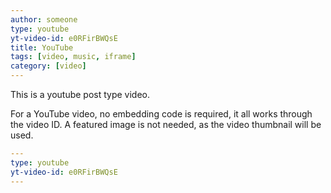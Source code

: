 ```yaml
---
author: someone
type: youtube
yt-video-id: e0RFirBWQsE
title: YouTube
tags: [video, music, iframe]
category: [video]
---
```

This is a youtube post type video.

For a YouTube video, no embedding code is required, it all works through the video ID. A featured image is not needed, as the video thumbnail will be used.

```yml
---
type: youtube
yt-video-id: e0RFirBWQsE
---
```